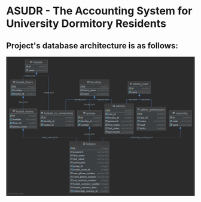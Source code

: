 # ASUDR - The Accounting System for University Dormitory Residents

## Project's database architecture is as follows:
![image](https://raw.githubusercontent.com/asudr/general/dev/.github/images/asudr.png)
